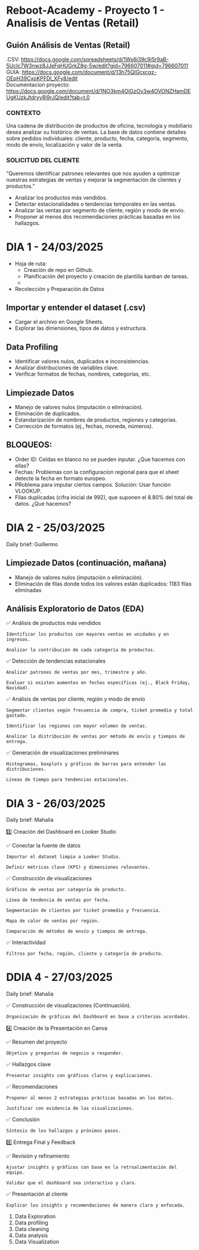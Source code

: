 # Reboot-Academy - Proyecto 1 - Analisis de Ventas (Retail)

## Guión Análisis de Ventas (Retail)
.CSV: https://docs.google.com/spreadsheets/d/1Ws6i39c9i5r9aB-5UcIc7W3nwz8JJeFqHUGrkZ8g-5w/edit?gid=796607011#gid=796607011  
GUIA: https://docs.google.com/document/d/13h75QlGcxcgz-OEpH39CxoKPFDl_XFy8/edit  
Documentacion proyecto: https://docs.google.com/document/d/1NO3km4OiGzOv3w4OVONZHamDEUgKUzkJtdryy8l9rJQ/edit?tab=t.0  

### CONTEXTO
Una cadena de distribución de productos de oficina, tecnología y mobiliario desea analizar su histórico de ventas. La base de datos contiene detalles sobre pedidos individuales: cliente, producto, fecha, categoría, segmento, modo de envío, localización y valor de la venta.

### SOLICITUD DEL CLIENTE

“Queremos identificar patrones relevantes que nos ayuden a optimizar nuestras estrategias de ventas y mejorar la segmentación de clientes y productos.”

- Analizar los productos más vendidos.
- Detectar estacionalidades o tendencias temporales en las ventas.
- Analizar las ventas por segmento de cliente, región y modo de envío.
- Proponer al menos dos recomendaciones prácticas basadas en los hallazgos.

# DIA 1 - 24/03/2025

- Hoja de ruta:
    * Creación de repo en Github.  
    * Planificación del proyecto y creación de plantilla kanban de tareas.
    * 
- Recolección y Preparación de Datos 

## Importar y entender el dataset (.csv)

- Cargar el archivo en Google Sheets.
- Explorar las dimensiones, tipos de datos y estructura.

## Data Profiling

- Identificar valores nulos, duplicados e inconsistencias.
- Analizar distribuciones de variables clave.
- Verificar formatos de fechas, nombres, categorías, etc.

## Limpiezade Datos

- Manejo de valores nulos (imputación o eliminación).
- Eliminación de duplicados.
- Estandarización de nombres de productos, regiones y categorías.
- Corrección de formatos (ej., fechas, moneda, números).

## BLOQUEOS:
- Order ID: Celdas en blanco no se pueden inputar. ¿Que hacemos con ellas?
- Fechas: Problemas con la configuracion regional para que el sheet detecte la fecha en formato europeo.
- PRoblema para imputar ciertos campos. Solución: Usar función VLOOKUP.
- FIlas duplicadas (cifra inicial de 992), que suponen el 8.80% del total de datos. ¿Que hacemos?
 
# DIA 2 - 25/03/2025

Daily brief: Guillermo

## Limpiezade Datos (continuación, mañana)

- Manejo de valores nulos (imputación o eliminación).
- Eliminación de filas donde todos los valores están duplicados: 1183 filas eliminadas

## Análisis Exploratorio de Datos (EDA)

✅ Análisis de productos más vendidos

    Identificar los productos con mayores ventas en unidades y en ingresos.

    Analizar la contribución de cada categoría de productos.

✅ Detección de tendencias estacionales

    Analizar patrones de ventas por mes, trimestre y año.

    Evaluar si existen aumentos en fechas específicas (ej., Black Friday, Navidad).

✅ Análisis de ventas por cliente, región y modo de envío

    Segmentar clientes según frecuencia de compra, ticket promedio y total gastado.

    Identificar las regiones con mayor volumen de ventas.

    Analizar la distribución de ventas por método de envío y tiempos de entrega.

✅ Generación de visualizaciones preliminares

    Histogramas, boxplots y gráficos de barras para entender las distribuciones.

    Líneas de tiempo para tendencias estacionales.

# DIA 3 - 26/03/2025

Daily brief: Mahalia

3️⃣ Creación del Dashboard en Looker Studio

✅ Conectar la fuente de datos

    Importar el dataset limpio a Looker Studio.

    Definir métricas clave (KPI) y dimensiones relevantes.

✅ Construcción de visualizaciones

    Gráficos de ventas por categoría de producto.

    Línea de tendencia de ventas por fecha.

    Segmentación de clientes por ticket promedio y frecuencia.

    Mapa de calor de ventas por región.

    Comparación de métodos de envío y tiempos de entrega.

✅ Interactividad

    Filtros por fecha, región, cliente y categoría de producto.

# DDIA 4 - 27/03/2025

Daily brief: Mahalia

✅ Construcción de visualizaciones (Continuación).

    Organización de gráficas del Dashboard en base a criterios acordados.

4️⃣ Creación de la Presentación en Canva

✅ Resumen del proyecto

    Objetivo y preguntas de negocio a responder.

✅ Hallazgos clave

    Presentar insights con gráficos claros y explicaciones.

✅ Recomendaciones

    Proponer al menos 2 estrategias prácticas basadas en los datos.

    Justificar con evidencia de las visualizaciones.

✅ Conclusión

    Síntesis de los hallazgos y próximos pasos.

5️⃣ Entrega Final y Feedback

✅ Revisión y refinamiento

    Ajustar insights y gráficos con base en la retroalimentación del equipo.

    Validar que el dashboard sea interactivo y claro.

✅ Presentación al cliente

    Explicar los insights y recomendaciones de manera clara y enfocada.



1. Data Exploration
2. Data  profiling
3. Data cleaning
4. Data analysis
5. Data Visualization
